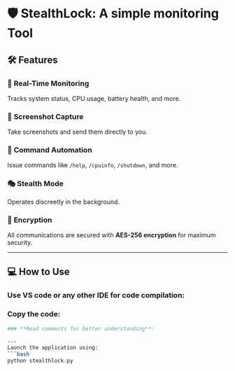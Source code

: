 # 🛡️ StealthLock: A simple monitoring Tool  


## 🛠 Features  

### 🚀 **Real-Time Monitoring**  
Tracks system status, CPU usage, battery health, and more.  

### 📸 **Screenshot Capture**  
Take screenshots and send them directly to you.  

### 🔗 **Command Automation**  
Issue commands like `/help`, `/cpuinfo`, `/shutdown`, and more.  

### 🎭 **Stealth Mode**  
Operates discreetly in the background.  

### 🔐 **Encryption**  
All communications are secured with **AES-256 encryption** for maximum security.  

---

## 💻 How to Use  

### **Use VS code or any other IDE for code compilation**:

### **Copy the code**:
```bash
### **Read comments for better understanding**:

---
Launch the application using:  
```bash
python stealthlock.py

